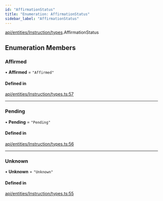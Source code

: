 ```yaml
---
id: "AffirmationStatus"
title: "Enumeration: AffirmationStatus"
sidebar_label: "AffirmationStatus"
---
```


[api/entities/Instruction/types](../../../../../../modules/API/Entities/Instruction/Types/Types.md).AffirmationStatus

## Enumeration Members

### Affirmed

• **Affirmed** = ``"Affirmed"``

#### Defined in

[api/entities/Instruction/types.ts:57](https://github.com/PolymeshAssociation/polymesh-sdk/blob/d4e2c127f/src/api/entities/Instruction/types.ts#L57)

___

### Pending

• **Pending** = ``"Pending"``

#### Defined in

[api/entities/Instruction/types.ts:56](https://github.com/PolymeshAssociation/polymesh-sdk/blob/d4e2c127f/src/api/entities/Instruction/types.ts#L56)

___

### Unknown

• **Unknown** = ``"Unknown"``

#### Defined in

[api/entities/Instruction/types.ts:55](https://github.com/PolymeshAssociation/polymesh-sdk/blob/d4e2c127f/src/api/entities/Instruction/types.ts#L55)
